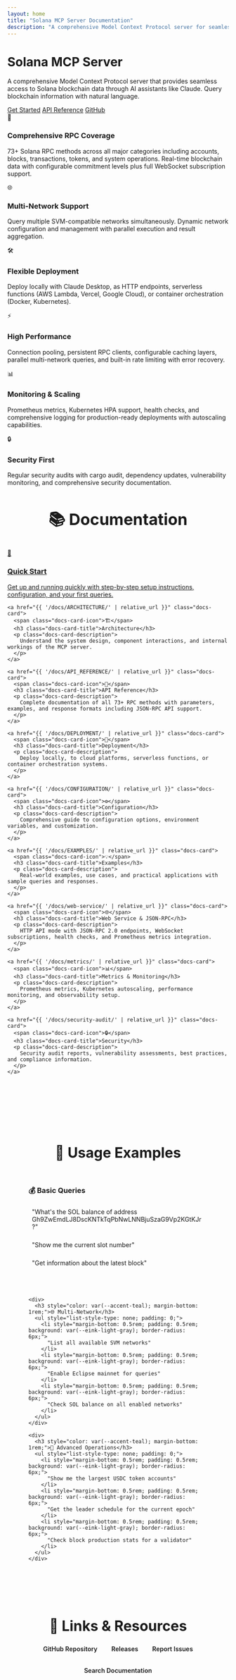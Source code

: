 ```yaml
---
layout: home
title: "Solana MCP Server Documentation"
description: "A comprehensive Model Context Protocol server for seamless Solana blockchain integration with AI assistants like Claude"
---
```


<div class="hero-section">
  <h1 class="hero-title">Solana MCP Server</h1>
  <p class="hero-subtitle">
    A comprehensive Model Context Protocol server that provides seamless access to Solana blockchain data through AI assistants like Claude. Query blockchain information with natural language.
  </p>
  <div class="hero-actions">
    <a href="{{ '/docs/ONBOARDING/' | relative_url }}" class="btn btn-primary">Get Started</a>
    <a href="{{ '/docs/API_REFERENCE/' | relative_url }}" class="btn">API Reference</a>
    <a href="{{ site.github.repository_url }}" class="btn" target="_blank" rel="noopener noreferrer">GitHub</a>
  </div>
</div>

<div class="features-grid">
  <div class="feature-card">
    <span class="feature-icon">🚀</span>
    <h3 class="feature-title">Comprehensive RPC Coverage</h3>
    <p class="feature-description">
      73+ Solana RPC methods across all major categories including accounts, blocks, transactions, tokens, and system operations. Real-time blockchain data with configurable commitment levels plus full WebSocket subscription support.
    </p>
  </div>
  
  <div class="feature-card">
    <span class="feature-icon">🌐</span>
    <h3 class="feature-title">Multi-Network Support</h3>
    <p class="feature-description">
      Query multiple SVM-compatible networks simultaneously. Dynamic network configuration and management with parallel execution and result aggregation.
    </p>
  </div>
  
  <div class="feature-card">
    <span class="feature-icon">🛠️</span>
    <h3 class="feature-title">Flexible Deployment</h3>
    <p class="feature-description">
      Deploy locally with Claude Desktop, as HTTP endpoints, serverless functions (AWS Lambda, Vercel, Google Cloud), or container orchestration (Docker, Kubernetes).
    </p>
  </div>
  
  <div class="feature-card">
    <span class="feature-icon">⚡</span>
    <h3 class="feature-title">High Performance</h3>
    <p class="feature-description">
      Connection pooling, persistent RPC clients, configurable caching layers, parallel multi-network queries, and built-in rate limiting with error recovery.
    </p>
  </div>
  
  <div class="feature-card">
    <span class="feature-icon">📊</span>
    <h3 class="feature-title">Monitoring & Scaling</h3>
    <p class="feature-description">
      Prometheus metrics, Kubernetes HPA support, health checks, and comprehensive logging for production-ready deployments with autoscaling capabilities.
    </p>
  </div>
  
  <div class="feature-card">
    <span class="feature-icon">🔒</span>
    <h3 class="feature-title">Security First</h3>
    <p class="feature-description">
      Regular security audits with cargo audit, dependency updates, vulnerability monitoring, and comprehensive security documentation.
    </p>
  </div>
</div>

<section class="docs-section">
  <h2 style="text-align: center; margin-bottom: 2rem; font-size: 2.25rem; color: var(--eink-black);">📚 Documentation</h2>
  
  <div class="docs-grid">
    <a href="{{ '/docs/ONBOARDING/' | relative_url }}" class="docs-card">
      <span class="docs-card-icon">🚀</span>
      <h3 class="docs-card-title">Quick Start</h3>
      <p class="docs-card-description">
        Get up and running quickly with step-by-step setup instructions, configuration, and your first queries.
      </p>
    </a>
    
    <a href="{{ '/docs/ARCHITECTURE/' | relative_url }}" class="docs-card">
      <span class="docs-card-icon">🏗️</span>
      <h3 class="docs-card-title">Architecture</h3>
      <p class="docs-card-description">
        Understand the system design, component interactions, and internal workings of the MCP server.
      </p>
    </a>
    
    <a href="{{ '/docs/API_REFERENCE/' | relative_url }}" class="docs-card">
      <span class="docs-card-icon">📖</span>
      <h3 class="docs-card-title">API Reference</h3>
      <p class="docs-card-description">
        Complete documentation of all 73+ RPC methods with parameters, examples, and response formats including JSON-RPC API support.
      </p>
    </a>
    
    <a href="{{ '/docs/DEPLOYMENT/' | relative_url }}" class="docs-card">
      <span class="docs-card-icon">🚀</span>
      <h3 class="docs-card-title">Deployment</h3>
      <p class="docs-card-description">
        Deploy locally, to cloud platforms, serverless functions, or container orchestration systems.
      </p>
    </a>
    
    <a href="{{ '/docs/CONFIGURATION/' | relative_url }}" class="docs-card">
      <span class="docs-card-icon">⚙️</span>
      <h3 class="docs-card-title">Configuration</h3>
      <p class="docs-card-description">
        Comprehensive guide to configuration options, environment variables, and customization.
      </p>
    </a>
    
    <a href="{{ '/docs/EXAMPLES/' | relative_url }}" class="docs-card">
      <span class="docs-card-icon">💡</span>
      <h3 class="docs-card-title">Examples</h3>
      <p class="docs-card-description">
        Real-world examples, use cases, and practical applications with sample queries and responses.
      </p>
    </a>
    
    <a href="{{ '/docs/web-service/' | relative_url }}" class="docs-card">
      <span class="docs-card-icon">🌐</span>
      <h3 class="docs-card-title">Web Service & JSON-RPC</h3>
      <p class="docs-card-description">
        HTTP API mode with JSON-RPC 2.0 endpoints, WebSocket subscriptions, health checks, and Prometheus metrics integration.
      </p>
    </a>
    
    <a href="{{ '/docs/metrics/' | relative_url }}" class="docs-card">
      <span class="docs-card-icon">📊</span>
      <h3 class="docs-card-title">Metrics & Monitoring</h3>
      <p class="docs-card-description">
        Prometheus metrics, Kubernetes autoscaling, performance monitoring, and observability setup.
      </p>
    </a>
    
    <a href="{{ '/docs/security-audit/' | relative_url }}" class="docs-card">
      <span class="docs-card-icon">🔒</span>
      <h3 class="docs-card-title">Security</h3>
      <p class="docs-card-description">
        Security audit reports, vulnerability assessments, best practices, and compliance information.
      </p>
    </a>
  </div>
</section>

<section style="margin: 4rem 0; padding: 3rem; background-color: var(--eink-white); border: 1px solid var(--eink-medium-gray); border-radius: 12px;">
  <h2 style="text-align: center; margin-bottom: 2rem; font-size: 2rem; color: var(--eink-black);">🎯 Usage Examples</h2>
  
  <div style="display: grid; grid-template-columns: repeat(auto-fit, minmax(300px, 1fr)); gap: 2rem;">
    <div>
      <h3 style="color: var(--accent-teal); margin-bottom: 1rem;">💰 Basic Queries</h3>
      <ul style="list-style-type: none; padding: 0;">
        <li style="margin-bottom: 0.5rem; padding: 0.5rem; background: var(--eink-light-gray); border-radius: 6px;">
          "What's the SOL balance of address Gh9ZwEmdLJ8DscKNTkTqPbNwLNNBjuSzaG9Vp2KGtKJr?"
        </li>
        <li style="margin-bottom: 0.5rem; padding: 0.5rem; background: var(--eink-light-gray); border-radius: 6px;">
          "Show me the current slot number"
        </li>
        <li style="margin-bottom: 0.5rem; padding: 0.5rem; background: var(--eink-light-gray); border-radius: 6px;">
          "Get information about the latest block"
        </li>
      </ul>
    </div>
    
    <div>
      <h3 style="color: var(--accent-teal); margin-bottom: 1rem;">🌐 Multi-Network</h3>
      <ul style="list-style-type: none; padding: 0;">
        <li style="margin-bottom: 0.5rem; padding: 0.5rem; background: var(--eink-light-gray); border-radius: 6px;">
          "List all available SVM networks"
        </li>
        <li style="margin-bottom: 0.5rem; padding: 0.5rem; background: var(--eink-light-gray); border-radius: 6px;">
          "Enable Eclipse mainnet for queries"
        </li>
        <li style="margin-bottom: 0.5rem; padding: 0.5rem; background: var(--eink-light-gray); border-radius: 6px;">
          "Check SOL balance on all enabled networks"
        </li>
      </ul>
    </div>
    
    <div>
      <h3 style="color: var(--accent-teal); margin-bottom: 1rem;">🔧 Advanced Operations</h3>
      <ul style="list-style-type: none; padding: 0;">
        <li style="margin-bottom: 0.5rem; padding: 0.5rem; background: var(--eink-light-gray); border-radius: 6px;">
          "Show me the largest USDC token accounts"
        </li>
        <li style="margin-bottom: 0.5rem; padding: 0.5rem; background: var(--eink-light-gray); border-radius: 6px;">
          "Get the leader schedule for the current epoch"
        </li>
        <li style="margin-bottom: 0.5rem; padding: 0.5rem; background: var(--eink-light-gray); border-radius: 6px;">
          "Check block production stats for a validator"
        </li>
      </ul>
    </div>
  </div>
</section>

<section style="text-align: center; margin: 4rem 0;">
  <h2 style="margin-bottom: 1.5rem; font-size: 2rem; color: var(--eink-black);">🔗 Links & Resources</h2>
  <div style="display: flex; justify-content: center; gap: 2rem; flex-wrap: wrap;">
    <a href="{{ site.github.repository_url }}" target="_blank" rel="noopener noreferrer" 
       style="color: var(--accent-teal); text-decoration: none; font-weight: 600;">
      GitHub Repository
    </a>
    <a href="{{ site.github.repository_url }}/releases" target="_blank" rel="noopener noreferrer"
       style="color: var(--accent-teal); text-decoration: none; font-weight: 600;">
      Releases
    </a>
    <a href="{{ site.github.repository_url }}/issues" target="_blank" rel="noopener noreferrer"
       style="color: var(--accent-teal); text-decoration: none; font-weight: 600;">
      Report Issues
    </a>
    <a href="{{ '/search/' | relative_url }}"
       style="color: var(--accent-teal); text-decoration: none; font-weight: 600;">
      Search Documentation
    </a>
  </div>
</section>

<script>
// Add some interactive enhancements
document.addEventListener('DOMContentLoaded', function() {
    // Animate feature cards on scroll
    const featureCards = document.querySelectorAll('.feature-card, .docs-card');
    
    const observer = new IntersectionObserver((entries) => {
        entries.forEach(entry => {
            if (entry.isIntersecting) {
                entry.target.style.opacity = '1';
                entry.target.style.transform = 'translateY(0)';
            }
        });
    }, { 
        threshold: 0.1,
        rootMargin: '0px 0px -50px 0px'
    });
    
    featureCards.forEach(card => {
        card.style.opacity = '0';
        card.style.transform = 'translateY(20px)';
        card.style.transition = 'opacity 0.6s ease, transform 0.6s ease';
        observer.observe(card);
    });
    
    // Add hover effects to cards
    featureCards.forEach(card => {
        card.addEventListener('mouseenter', function() {
            this.style.transform = 'translateY(-5px)';
            this.style.boxShadow = '0 10px 25px rgba(0, 0, 0, 0.1)';
        });
        
        card.addEventListener('mouseleave', function() {
            this.style.transform = 'translateY(0)';
            this.style.boxShadow = '';
        });
    });
});
</script>